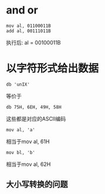 # and or
```
mov al, 01100011B
add al, 00111011B
```
执行后: al = 00100011B 
# 以字符形式给出数据
```
db 'unIX'
```
等价于
```
db 75H, 6EH, 49H, 58H
```
这些都是对应的ASCII编码
```
mov al, 'a'
```
相当于mov al, 61H
```
mov bl, 'b'
```
相当于mov al, 62H
## 大小写转换的问题

